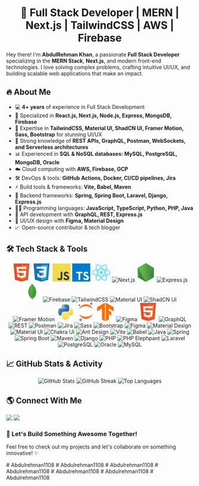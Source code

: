 <!DOCTYPE html>
<html lang="en">
<head>
    <meta charset="UTF-8">
    <meta name="viewport" content="width=device-width, initial-scale=1.0">
   
</head>
<body>

<h1 style="text-align:center;">🚀 Full Stack Developer | MERN | Next.js | TailwindCSS | AWS | Firebase</h1>

<p>Hey there! I'm <strong>AbdulRehman Khan</strong>, a passionate <strong>Full Stack Developer</strong> specializing in the <strong>MERN Stack</strong>, <strong>Next.js</strong>, and modern front-end technologies. I love solving complex problems, crafting intuitive UI/UX, and building scalable web applications that make an impact.</p>

<h2>🔥 About Me</h2>
<ul>
    <li>💻 <strong>4+ years</strong> of experience in Full Stack Development</li>
<li>🚀 Specialized in <strong>React.js, Next.js, Node.js, Express, MongoDB, Firebase</strong></li>
<li>🎨 Expertise in <strong>TailwindCSS, Material UI, ShadCN UI, Framer Motion, Sass, Bootstrap</strong> for stunning UI/UX</li>
<li>🔗 Strong knowledge of <strong>REST APIs, GraphQL, Postman, WebSockets, and Serverless architectures</strong></li>
<li>📊 Experienced in <strong>SQL & NoSQL databases: MySQL, PostgreSQL, MongoDB, Oracle</strong></li>
<li>☁️ Cloud computing with <strong>AWS, Firebase, GCP</strong></li>
<li>🛠 DevOps & tools: <strong>GitHub Actions, Docker, CI/CD pipelines, Jira</strong></li>
<li>⚡ Build tools & frameworks: <strong>Vite, Babel, Maven</strong></li>
<li>📜 Backend frameworks: <strong>Spring, Spring Boot, Laravel, Django, Express.js</strong></li>
<li>👨‍💻 Programming languages: <strong>JavaScript, TypeScript, Python, PHP, Java</strong></li>
<li>📱 API development with <strong>GraphQL, REST, Express.js</strong></li>
<li>📐 UI/UX design with <strong>Figma, Material Design</strong></li>
<li>📈 Open-source contributor & tech blogger</li>

</ul>

<h2>🛠️ Tech Stack & Tools</h2>
<div class="tech-icons" align="center">
    <img src="https://raw.githubusercontent.com/devicons/devicon/master/icons/html5/html5-original.svg" width="50" height="50" alt="HTML5"/>
    <img src="https://raw.githubusercontent.com/devicons/devicon/master/icons/css3/css3-original.svg" width="50" height="50" alt="CSS3"/>
    <img src="https://raw.githubusercontent.com/devicons/devicon/master/icons/javascript/javascript-original.svg" width="50" height="50" alt="JavaScript"/>
    <img src="https://raw.githubusercontent.com/devicons/devicon/master/icons/typescript/typescript-original.svg" width="50" height="50" alt="TypeScript"/>
    <img src="https://raw.githubusercontent.com/devicons/devicon/master/icons/react/react-original.svg" width="50" height="50" alt="React.js"/>
    <img src="https://velog.velcdn.com/images/wish/post/ae424c35-84f8-411c-85f5-c96890ed2a1a/image.png" width="50" height="50" alt="Next.js"/>
    <img src="https://raw.githubusercontent.com/devicons/devicon/master/icons/nodejs/nodejs-original.svg" width="50" height="50" alt="Node.js"/>
    <img src="https://logowik.com/content/uploads/images/express5502.logowik.com.webp" width="50" height="50" alt="Express.js"/>
    <img src="https://raw.githubusercontent.com/devicons/devicon/master/icons/mongodb/mongodb-original.svg" width="50" height="50" alt="MongoDB"/>
    <img src="https://www.vectorlogo.zone/logos/firebase/firebase-icon.svg" width="50" height="50" alt="Firebase"/>
    <img src="https://cdn.worldvectorlogo.com/logos/tailwindcss.svg" width="50" height="50" alt="TailwindCSS"/>
    <img src="https://cdn.worldvectorlogo.com/logos/material-ui-1.svg" width="50" height="50" alt="Material UI"/>
    <img src="https://encrypted-tbn0.gstatic.com/images?q=tbn:ANd9GcRzwGlVZZHk0G-kljseVfcQ2u02c50DDWLDjVrcpCodmpx2OPI600m78uY&s" width="50" height="50" alt="ShadCN UI"/>
    <img src="https://www.vectorlogo.zone/logos/framer/framer-icon.svg" width="50" height="50" alt="Framer Motion"/>
    <img src="https://raw.githubusercontent.com/devicons/devicon/master/icons/python/python-original.svg" width="50" height="50" alt="Python"/>
    <img src="https://raw.githubusercontent.com/devicons/devicon/master/icons/jupyter/jupyter-original.svg" width="50" height="50" alt="Jupyter Notebook"/>
    <img src="https://raw.githubusercontent.com/devicons/devicon/master/icons/tensorflow/tensorflow-original.svg" width="50" height="50" alt="TensorFlow"/>
    <img src="https://www.vectorlogo.zone/logos/figma/figma-icon.svg" width="50" height="50" alt="Figma"/>
    <img src="https://raw.githubusercontent.com/devicons/devicon/master/icons/html5/html5-original.svg" width="50" height="50" alt="HTML5"/>
<img src="https://raw.githubusercontent.com/marwin1991/profile-technology-icons/refs/heads/main/icons/graphql.png" width="50" height="50" alt="GraphQL"/>
<img src="https://raw.githubusercontent.com/marwin1991/profile-technology-icons/refs/heads/main/icons/rest.png" width="50" height="50" alt="REST"/>
<img src="https://raw.githubusercontent.com/marwin1991/profile-technology-icons/refs/heads/main/icons/postman.png" width="50" height="50" alt="Postman"/>
<img src="https://raw.githubusercontent.com/marwin1991/profile-technology-icons/refs/heads/main/icons/jira.png" width="50" height="50" alt="Jira"/>
<img src="https://raw.githubusercontent.com/marwin1991/profile-technology-icons/refs/heads/main/icons/sass.png" width="50" height="50" alt="Sass"/>
<img src="https://raw.githubusercontent.com/marwin1991/profile-technology-icons/refs/heads/main/icons/bootstrap.png" width="50" height="50" alt="Bootstrap"/>
<img src="https://raw.githubusercontent.com/marwin1991/profile-technology-icons/refs/heads/main/icons/figma.png" width="50" height="50" alt="Figma"/>
<img src="https://raw.githubusercontent.com/marwin1991/profile-technology-icons/refs/heads/main/icons/material_design.png" width="50" height="50" alt="Material Design"/>
<img src="https://raw.githubusercontent.com/marwin1991/profile-technology-icons/refs/heads/main/icons/material_ui.png" width="50" height="50" alt="Material UI"/>
<img src="https://raw.githubusercontent.com/marwin1991/profile-technology-icons/refs/heads/main/icons/chakra_ui.png" width="50" height="50" alt="Chakra UI"/>
<img src="https://raw.githubusercontent.com/marwin1991/profile-technology-icons/refs/heads/main/icons/ant_design.png" width="50" height="50" alt="Ant Design"/>
<img src="https://raw.githubusercontent.com/marwin1991/profile-technology-icons/refs/heads/main/icons/vite.png" width="50" height="50" alt="Vite"/>
<img src="https://raw.githubusercontent.com/marwin1991/profile-technology-icons/refs/heads/main/icons/babel.png" width="50" height="50" alt="Babel"/>
<img src="https://raw.githubusercontent.com/marwin1991/profile-technology-icons/refs/heads/main/icons/java.png" width="50" height="50" alt="Java"/>
<img src="https://raw.githubusercontent.com/marwin1991/profile-technology-icons/refs/heads/main/icons/spring.png" width="50" height="50" alt="Spring"/>
<img src="https://raw.githubusercontent.com/marwin1991/profile-technology-icons/refs/heads/main/icons/spring_boot.png" width="50" height="50" alt="Spring Boot"/>
<img src="https://raw.githubusercontent.com/marwin1991/profile-technology-icons/refs/heads/main/icons/maven.png" width="50" height="50" alt="Maven"/>
<img src="https://raw.githubusercontent.com/marwin1991/profile-technology-icons/refs/heads/main/icons/django.png" width="50" height="50" alt="Django"/>
<img src="https://raw.githubusercontent.com/marwin1991/profile-technology-icons/refs/heads/main/icons/php.png" width="50" height="50" alt="PHP"/>
<img src="https://raw.githubusercontent.com/marwin1991/profile-technology-icons/refs/heads/main/icons/php_(elephpant).png" width="50" height="50" alt="PHP Elephpant"/>
<img src="https://raw.githubusercontent.com/marwin1991/profile-technology-icons/refs/heads/main/icons/laravel.png" width="50" height="50" alt="Laravel"/>
<img src="https://raw.githubusercontent.com/marwin1991/profile-technology-icons/refs/heads/main/icons/postgresql.png" width="50" height="50" alt="PostgreSQL"/>
<img src="https://raw.githubusercontent.com/marwin1991/profile-technology-icons/refs/heads/main/icons/oracle.png" width="50" height="50" alt="Oracle"/>
<img src="https://raw.githubusercontent.com/marwin1991/profile-technology-icons/refs/heads/main/icons/mysql.png" width="50" height="50" alt="MySQL"/>

</div>

<h2>📈 GitHub Stats & Activity</h2>
<div class="stats" align="center">
    <img src="https://github-readme-stats.vercel.app/api?username=AbdulRehman1108&show_icons=true&theme=radical&custom_title=My%20GitHub%20Stats&count_private=true&include_all_commits=true&hide_rank=false&line_height=28" alt="GitHub Stats" />
    <img src="https://github-readme-streak-stats.herokuapp.com/?user=AbdulRehman1108&theme=radical" alt="GitHub Streak" />
    <img src="https://github-readme-stats.vercel.app/api/top-langs/?username=AbdulRehman1108&layout=compact&theme=radical&langs_count=10&custom_title=Most%20Used%20Languages&hide=php&langs=JavaScript,TypeScript,HTML,CSS,Python,Jupyter%20Notebook,Bash,C++,Go,Rust,TensorFlow" alt="Top Languages" />
</div>

<h2>🌎 Connect With Me</h2>
<p>
    <a href="https://linkedin.com/in/abdulrehman1108" target="_blank"><img src="https://img.shields.io/badge/LinkedIn-blue?style=flat&logo=linkedin"/></a>
    <a href="mailto:abdulrehman1108@example.com" target="_blank"><img src="https://img.shields.io/badge/Email-red?style=flat&logo=gmail"/></a>
</p>

<h3>🚀 Let's Build Something Awesome Together!</h3>
<p>Feel free to check out my projects and let's collaborate on something innovative! ✨</p>

</body>
</html>

#   A b d u l r e h m a n 1 1 0 8 
 
 #   A b d u l r e h m a n 1 1 0 8 
 
 #   A b d u l r e h m a n 1 1 0 8 
 
 #   A b d u l r e h m a n 1 1 0 8 
 
 #   A b d u l r e h m a n 1 1 0 8 
 
 #   A b d u l r e h m a n 1 1 0 8 
 
 #   A b d u l r e h m a n 1 1 0 8 
 
 
